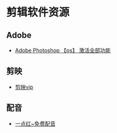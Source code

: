 # 剪辑软件资源

## Adobe

- [Adobe Photoshop 【ps】 激活全部功能](https://pan.quark.cn/s/aa46c23e4ef1)

## 剪映

- [剪映vip](https://pan.quark.cn/s/c96eb304e382)

## 配音

- [一点红~免费配音](https://pan.quark.cn/s/3285e1790b16)
